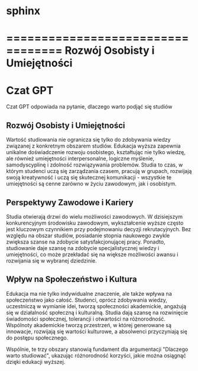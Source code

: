 # sphinx


==================================
Rozwój Osobisty i Umiejętności
==================================

Czat GPT
==================================

Czat GPT odpowiada na pytanie, dlaczego warto podjąć się studiów

Rozwój Osobisty i Umiejętności
----------------------------------
Wartość studiowania nie ogranicza się tylko do zdobywania wiedzy związanej z konkretnym obszarem studiów. Edukacja wyższa zapewnia unikalne doświadczenie rozwoju osobistego, kształtując nie tylko wiedzę, ale również umiejętności interpersonalne, logiczne myślenie, samodyscyplinę i zdolność rozwiązywania problemów. Studia to czas, w którym studenci uczą się zarządzania czasem, pracują w grupach, rozwijają swoją kreatywność i uczą się skutecznej komunikacji - wszystkie te umiejętności są cenne zarówno w życiu zawodowym, jak i osobistym.

Perspektywy Zawodowe i Kariery
----------------------------------
Studia otwierają drzwi do wielu możliwości zawodowych. W dzisiejszym konkurencyjnym środowisku zawodowym, wykształcenie wyższe często jest kluczowym czynnikiem przy podejmowaniu decyzji rekrutacyjnych. Bez względu na obszar studiów, posiadanie stopnia naukowego zwykle zwiększa szanse na zdobycie satysfakcjonującej pracy. Ponadto, studiowanie daje szansę na zdobycie specjalistycznej wiedzy i umiejętności, co może przekładać się na większe możliwości awansu i rozwijania się w wybranej dziedzinie.

Wpływ na Społeczeństwo i Kultura
----------------------------------
Edukacja ma nie tylko indywidualne znaczenie, ale także wpływa na społeczeństwo jako całość. Studenci, oprócz zdobywania wiedzy, uczestniczą w wymianie idei, tworzą społeczności akademickie, angażują się w działalność społeczną i kulturalną. Studia dają szansę na rozwinięcie świadomości społecznej, tolerancji i otwartości na różnorodność. Wspólnoty akademickie tworzą przestrzeń, w której generowane są innowacje, rozwijają się wartości kulturowe, a absolwenci przyczyniają się do postępu społecznego.

Wspólnie, te trzy obszary stanowią fundament dla argumentacji "Dlaczego warto studiować", ukazując różnorodność korzyści, jakie można osiągnąć dzięki edukacji wyższej.


